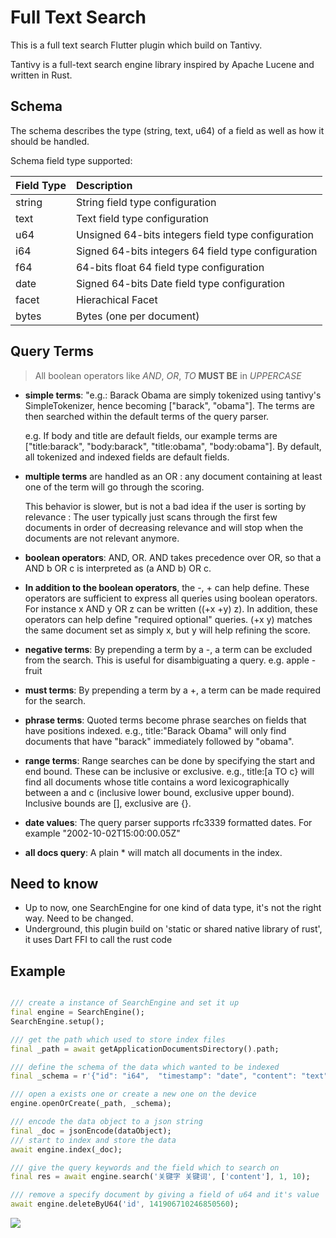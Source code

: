 # Full Text Search

This is a full text search Flutter plugin which build on Tantivy.

Tantivy is a full-text search engine library inspired by Apache Lucene and written in Rust.

## Schema

The schema describes the type (string, text, u64) of a field as well as how it should be handled.

Schema field type supported:

| Field Type | Description |
|:---|:---|
| string |  String field type configuration|
| text |  Text field type configuration |
| u64 |  Unsigned 64-bits integers field type configuration|
| i64 |  Signed 64-bits integers 64 field type configuration|
| f64 |  64-bits float 64 field type configuration|
| date | Signed 64-bits Date field type configuration|
| facet |  Hierachical Facet|
| bytes |Bytes (one per document)|

## Query Terms

> All boolean operators like *AND*, *OR*, *TO* **MUST BE** in *UPPERCASE*

* **simple terms**: "e.g.: Barack Obama are simply tokenized using tantivy's SimpleTokenizer, hence becoming ["barack", "obama"]. The terms are then searched within the default terms of the query parser.

  e.g. If body and title are default fields, our example terms are ["title:barack", "body:barack", "title:obama", "body:obama"]. By default, all tokenized and indexed fields are default fields.

* **multiple terms** are handled as an OR : any document containing at least one of the term will go through the scoring.

  This behavior is slower, but is not a bad idea if the user is sorting by relevance : The user typically just scans through the first few documents in order of decreasing relevance and will stop when the documents are not relevant anymore.


* **boolean operators**: AND, OR. AND takes precedence over OR, so that a AND b OR c is interpreted as (a AND b) OR c.

* **In addition to the boolean operators**, the -, + can help define. These operators are sufficient to express all queries using boolean operators. For instance x AND y OR z can be written ((+x +y) z). In addition, these operators can help define "required optional" queries. (+x y) matches the same document set as simply x, but y will help refining the score.

* **negative terms**: By prepending a term by a -, a term can be excluded from the search. This is useful for disambiguating a query. e.g. apple -fruit

* **must terms**: By prepending a term by a +, a term can be made required for the search.

* **phrase terms**: Quoted terms become phrase searches on fields that have positions indexed. e.g., title:"Barack Obama" will only find documents that have "barack" immediately followed by "obama".

* **range terms**: Range searches can be done by specifying the start and end bound. These can be inclusive or exclusive. e.g., title:[a TO c} will find all documents whose title contains a word lexicographically between a and c (inclusive lower bound, exclusive upper bound). Inclusive bounds are [], exclusive are {}.

* **date values**: The query parser supports rfc3339 formatted dates. For example "2002-10-02T15:00:00.05Z"

* **all docs query**: A plain * will match all documents in the index.


## Need to know

* Up to now, one SearchEngine for one kind of data type, it's not the right way. Need to be changed.
* Underground, this plugin build on 'static or shared native library of rust', it uses Dart FFI to call the rust code

## Example


``` dart

/// create a instance of SearchEngine and set it up
final engine = SearchEngine();
SearchEngine.setup();

/// get the path which used to store index files
final _path = await getApplicationDocumentsDirectory().path;

/// define the schema of the data which wanted to be indexed
final _schema = r'{"id": "i64",  "timestamp": "date", "content": "text"}';

/// open a exists one or create a new one on the device
engine.openOrCreate(_path, _schema);

/// encode the data object to a json string
final _doc = jsonEncode(dataObject);
/// start to index and store the data
await engine.index(_doc);

/// give the query keywords and the field which to search on 
final res = await engine.search('关键字 关键词', ['content'], 1, 10);

/// remove a specify document by giving a field of u64 and it's value
await engine.deleteByU64('id', 141906710246850560);

```

![](https://github.com/yiv/full_search/blob/master/example/example.png)



